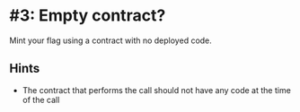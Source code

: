 # #3: Empty contract?

Mint your flag using a contract with no deployed code.

## Hints

- The contract that performs the call should not have any code at the time of the call
